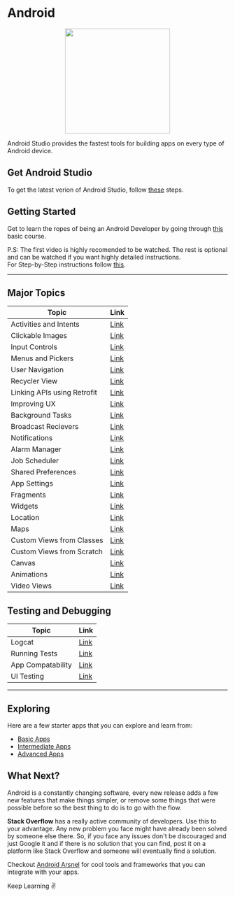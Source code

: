 # Android  
<p align="center"><img src="https://i.ibb.co/7nNnSrN/android-developers.png" height="240"></p>
Android Studio provides the fastest tools for building apps on every type of Android device.  

## Get Android Studio  
To get the latest verion of Android Studio, follow [these](https://developer.android.com/studio) steps.  

## Getting Started
Get to learn the ropes of being an Android Developer by going through [this](https://www.youtube.com/playlist?list=PLp9HFLVct_ZvMa7IVdQyUUyh8t2re9apm) basic course. 

P.S: The first video is highly recomended to be watched. The rest is optional and can be watched if you want highly detailed instructions.  
For Step-by-Step instructions follow [this](https://codelabs.developers.google.com/codelabs/android-training-hello-world/index.html?index=..%2F..%2Fandroid-training#0).  

<hr>

## Major Topics  
|Topic|Link|
|--------|------|
|Activities and Intents|[Link](https://codelabs.developers.google.com/codelabs/android-training-create-an-activity/index.html?index=..%2F..%2Fandroid-training#0)|
|Clickable Images|[Link](https://codelabs.developers.google.com/codelabs/android-training-clickable-images/index.html?index=..%2F..%2Fandroid-training#0)|
|Input Controls|[Link](https://codelabs.developers.google.com/codelabs/android-training-input-controls/index.html?index=..%2F..%2Fandroid-training#0)|
|Menus and Pickers|[Link](https://codelabs.developers.google.com/codelabs/android-training-menus-and-pickers/index.html?index=..%2F..%2Fandroid-training#0)|
|User Navigation|[Link](https://codelabs.developers.google.com/codelabs/android-training-provide-user-navigation/index.html?index=..%2F..%2Fandroid-training#0)|
|Recycler View|[Link](https://codelabs.developers.google.com/codelabs/android-training-create-recycler-view/index.html?index=..%2F..%2Fandroid-training#0)|
|Linking APIs using Retrofit|[Link](https://www.vogella.com/tutorials/Retrofit/article.html)|
|Improving UX|[Link](https://codelabs.developers.google.com/codelabs/android-training-drawables-styles-and-themes/index.html?index=..%2F..%2Fandroid-training#0)|
|Background Tasks|[Link](https://codelabs.developers.google.com/codelabs/android-training-create-asynctask/index.html?index=..%2F..%2Fandroid-training#0)|
|Broadcast Recievers|[Link](https://codelabs.developers.google.com/codelabs/android-training-broadcast-receivers/index.html?index=..%2F..%2Fandroid-training#0)|
|Notifications|[Link](https://codelabs.developers.google.com/codelabs/android-training-notifications/index.html?index=..%2F..%2Fandroid-training#0)|
|Alarm Manager|[Link](https://codelabs.developers.google.com/codelabs/android-training-alarm-manager/index.html?index=..%2F..%2Fandroid-training#0)|
|Job Scheduler|[Link](https://codelabs.developers.google.com/codelabs/android-training-job-scheduler/index.html?index=..%2F..%2Fandroid-training#0)|
|Shared Preferences|[Link](https://codelabs.developers.google.com/codelabs/android-training-shared-preferences/index.html?index=..%2F..%2Fandroid-training#0)|
|App Settings|[Link](https://codelabs.developers.google.com/codelabs/android-training-adding-settings-to-app/index.html?index=..%2F..%2Fandroid-training#0)|
|Fragments|[Link](https://codelabs.developers.google.com/codelabs/advanced-android-training-fragments/index.html?index=..%2F..advanced-android-training#0)|
|Widgets|[Link](https://codelabs.developers.google.com/codelabs/advanced-android-training-widgets/index.html?index=..%2F..advanced-android-training#0)|
|Location|[Link](https://codelabs.developers.google.com/codelabs/advanced-android-training-device-location/index.html?index=..%2F..advanced-android-training#0)|
|Maps|[Link](https://codelabs.developers.google.com/codelabs/advanced-android-training-google-maps/index.html?index=..%2F..advanced-android-training#0)|
|Custom Views from Classes|[Link](https://codelabs.developers.google.com/codelabs/advanced-android-training-customize-view/index.html?index=..%2F..advanced-android-training#0)|
|Custom Views from Scratch|[Link](https://codelabs.developers.google.com/codelabs/advanced-android-training-custom-view-from-scratch/index.html?index=..%2F..advanced-android-training#0)|
|Canvas|[Link](https://codelabs.developers.google.com/codelabs/advanced-android-training-create-canvas/index.html?index=..%2F..advanced-android-training#0)|
|Animations|[Link](https://codelabs.developers.google.com/codelabs/advanced-android-training-animations/index.html?index=..%2F..advanced-android-training#0)|
|Video Views|[Link](https://codelabs.developers.google.com/codelabs/advanced-android-training-video-view/index.html?index=..%2F..advanced-android-training#0)|

## Testing and Debugging  
|Topic|Link|
|--------|-------|
|Logcat|[Link](https://codelabs.developers.google.com/codelabs/android-training-using-debugger/index.html?index=..%2F..%2Fandroid-training#0)|
|Running Tests|[Link](https://codelabs.developers.google.com/codelabs/android-training-unit-tests/index.html?index=..%2F..%2Fandroid-training#0)|
|App Compatability|[Link](https://codelabs.developers.google.com/codelabs/android-training-support-libraries/index.html?index=..%2F..%2Fandroid-training#0)|
|UI Testing|[Link](https://codelabs.developers.google.com/codelabs/android-training-espresso-for-ui-testing/index.html?index=..%2F..%2Fandroid-training#0)|

<hr>

## Exploring  
Here are a few starter apps that you can explore and learn from:  
- [Basic Apps](https://github.com/google-developer-training/android-fundamentals)  
- [Intermediate Apps](https://github.com/google-developer-training/android-fundamentals-starter-apps-v2)  
- [Advanced Apps](https://github.com/google-developer-training/android-advanced-starter-apps)  

## What Next?  
Android is a constantly changing software, every new release adds a few new features that make things simpler, or remove some things that were possible before so the best thing to do is to go with the flow. 

**Stack Overflow** has a really active community of developers. Use this to your advantage. Any new problem you face might 
have already been solved by someone else there. So, if you face any issues don't be discouraged and just Google it and if there is no solution that you can find, post it on a platform like Stack Overflow and someone will eventually find a solution.  

Checkout [Android Arsnel](https://android-arsenal.com/) for cool tools and frameworks that you can integrate with your apps.

Keep Learning :v:
